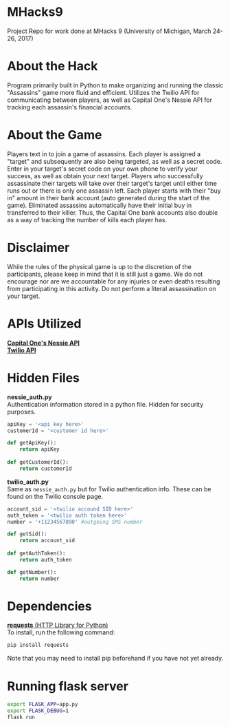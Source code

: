 # MHacks9
Project Repo for work done at MHacks 9 (University of Michigan, March 24-26, 2017)

# About the Hack  
Program primarily built in Python to make organizing and running the classic "Assassins" game more fluid and efficient.
Utilizes the Twilio API for communicating between players, as well as Capital One's Nessie API for tracking each assassin's financial accounts. 

# About the Game  
Players text in to join a game of assassins. Each player is assigned a "target" and subsequently are also being targeted, as well as a secret code.
Enter in your target's secret code on your own phone to verify your success, as well as obtain your next target.
Players who successfully assassinate their targets will take over their target's target until either time runs out or there is only one assassin left. 
Each player starts with their "buy in" amount in their bank account (auto generated during the start of the game). 
Eliminated assassins automatically have their initial buy in transferred to their killer. Thus, the Capital One bank accounts also double as a way of tracking the number of kills each player has.

# Disclaimer
While the rules of the physical game is up to the discretion of the participants, please keep in mind that it is still just a game. 
We do not encourage nor are we accountable for any injuries or even deaths resulting from participating in this activity. Do not perform a literal assassination on your target.

# APIs Utilized
[**Capital One's Nessie API**](api.reimaginebanking.com)  
[**Twilio API**](https://www.twilio.com/docs/)

# Hidden Files
**nessie_auth.py**  
Authentication information stored in a python file.
Hidden for security purposes.
```python
apiKey = '<api key here>'
customerId = '<customer id here>'

def getApiKey():
	return apiKey
	
def getCustomerId():
	return customerId
```

**twilio_auth.py**  
Same as `nessie_auth.py` but for Twilio authentication info.
These can be found on the Twilio console page.
```python
account_sid = '<twilio accound SID here>'
auth_token = '<twilio auth token here>'
number = '+11234567890' #outgoing SMS number

def getSid():
	return account_sid
	
def getAuthToken():
	return auth_token

def getNumber():
	return number
```

# Dependencies
[**requests** (HTTP Library for Python)](http://docs.python-requests.org/en/master/user/install/)  
To install, run the following command:
```bash
pip install requests
```
Note that you may need to install pip beforehand if you have not yet already.

# Running flask server
```bash
export FLASK_APP=app.py
export FLASK_DEBUG=1
flask run
```
